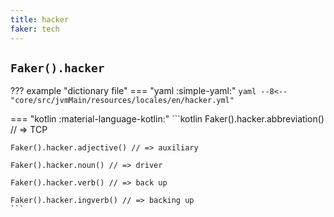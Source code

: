 ```yaml
---
title: hacker
faker: tech
---
```


## `Faker().hacker`

??? example "dictionary file"
    === "yaml :simple-yaml:"
        ```yaml
        --8<-- "core/src/jvmMain/resources/locales/en/hacker.yml"
        ```

=== "kotlin :material-language-kotlin:"
    ```kotlin
    Faker().hacker.abbreviation() // => TCP

    Faker().hacker.adjective() // => auxiliary

    Faker().hacker.noun() // => driver

    Faker().hacker.verb() // => back up

    Faker().hacker.ingverb() // => backing up
    ```

